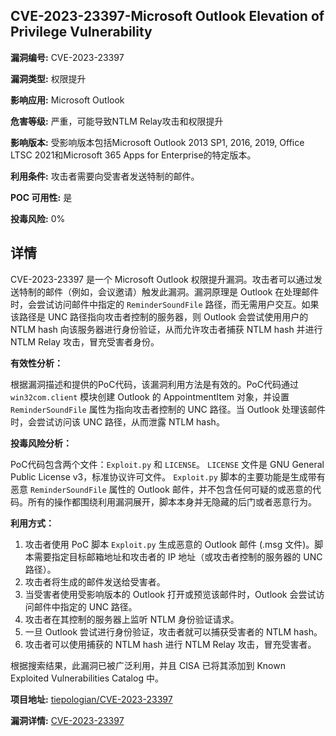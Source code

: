 ## CVE-2023-23397-Microsoft Outlook Elevation of Privilege Vulnerability

**漏洞编号:** CVE-2023-23397

**漏洞类型:** 权限提升

**影响应用:** Microsoft Outlook

**危害等级:** 严重，可能导致NTLM Relay攻击和权限提升

**影响版本:** 受影响版本包括Microsoft Outlook 2013 SP1, 2016, 2019, Office LTSC 2021和Microsoft 365 Apps for Enterprise的特定版本。

**利用条件:** 攻击者需要向受害者发送特制的邮件。

**POC 可用性:** 是

**投毒风险:** 0%

## 详情

CVE-2023-23397 是一个 Microsoft Outlook 权限提升漏洞。攻击者可以通过发送特制的邮件（例如，会议邀请）触发此漏洞。漏洞原理是 Outlook 在处理邮件时，会尝试访问邮件中指定的 `ReminderSoundFile` 路径，而无需用户交互。如果该路径是 UNC 路径指向攻击者控制的服务器，则 Outlook 会尝试使用用户的 NTLM hash 向该服务器进行身份验证，从而允许攻击者捕获 NTLM hash 并进行 NTLM Relay 攻击，冒充受害者身份。

**有效性分析：**

根据漏洞描述和提供的PoC代码，该漏洞利用方法是有效的。PoC代码通过 `win32com.client` 模块创建 Outlook 的 AppointmentItem 对象，并设置 `ReminderSoundFile` 属性为指向攻击者控制的 UNC 路径。当 Outlook 处理该邮件时，会尝试访问该 UNC 路径，从而泄露 NTLM hash。

**投毒风险分析：**

PoC代码包含两个文件：`Exploit.py` 和 `LICENSE`。 `LICENSE` 文件是 GNU General Public License v3，标准协议许可文件。 `Exploit.py` 脚本的主要功能是生成带有恶意 `ReminderSoundFile` 属性的 Outlook 邮件，并不包含任何可疑的或恶意的代码。所有的操作都围绕利用漏洞展开，脚本本身并无隐藏的后门或者恶意行为。

**利用方式：**

1.  攻击者使用 PoC 脚本 `Exploit.py` 生成恶意的 Outlook 邮件 (.msg 文件)。脚本需要指定目标邮箱地址和攻击者的 IP 地址（或攻击者控制的服务器的 UNC 路径）。
2.  攻击者将生成的邮件发送给受害者。
3.  当受害者使用受影响版本的 Outlook 打开或预览该邮件时，Outlook 会尝试访问邮件中指定的 UNC 路径。
4.  攻击者在其控制的服务器上监听 NTLM 身份验证请求。
5.  一旦 Outlook 尝试进行身份验证，攻击者就可以捕获受害者的 NTLM hash。
6.  攻击者可以使用捕获的 NTLM hash 进行 NTLM Relay 攻击，冒充受害者。

根据搜索结果，此漏洞已被广泛利用，并且 CISA 已将其添加到 Known Exploited Vulnerabilities Catalog 中。

**项目地址:** [tiepologian/CVE-2023-23397](https://github.com/tiepologian/CVE-2023-23397)

**漏洞详情:** [CVE-2023-23397](https://nvd.nist.gov/vuln/detail/CVE-2023-23397)